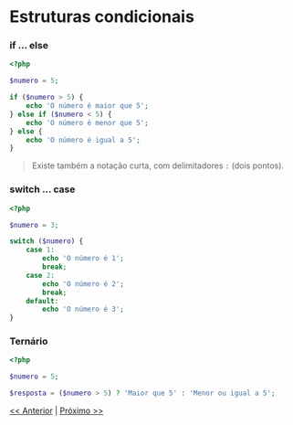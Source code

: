 # Estruturas condicionais

### if ... else

```php
<?php

$numero = 5;

if ($numero > 5) {
    echo 'O número é maior que 5';
} else if ($numero < 5) {
    echo 'O número é menor que 5';
} else {
    echo 'O número é igual a 5';
}

```

> Existe também a notação curta, com delimitadores `:` (dois pontos).

### switch ... case

```php
<?php

$numero = 3;

switch ($numero) {
    case 1:
        echo 'O número é 1';
        break;
    case 2:
        echo 'O número é 2';
        break;
    default:
        echo 'O número é 3';
}

```

### Ternário

```php
<?php

$numero = 5;

$resposta = ($numero > 5) ? 'Maior que 5' : 'Menor ou igual a 5';

```

[<< Anterior](https://github.com/agenciasys/as-capacita/blob/master/PHP-basico/Variaveis.md#variáveis)
|
[Próximo >>](https://github.com/agenciasys/as-capacita/blob/master/PHP-basico/EstruturasRepeticao.md#estruturas-de-repetição)
